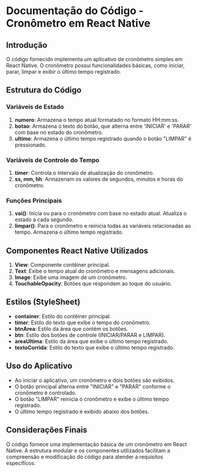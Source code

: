 # Documentação do Código - Cronômetro em React Native

## Introdução

O código fornecido implementa um aplicativo de cronômetro simples em React Native. O cronômetro possui funcionalidades básicas, como iniciar, parar, limpar e exibir o último tempo registrado.

## Estrutura do Código

### Variáveis de Estado
1. **numero**: Armazena o tempo atual formatado no formato HH:mm:ss.
2. **botao**: Armazena o texto do botão, que alterna entre 'INICIAR' e 'PARAR' com base no estado do cronômetro.
3. **ultimo**: Armazena o último tempo registrado quando o botão "LIMPAR" é pressionado.

### Variáveis de Controle do Tempo
1. **timer**: Controla o intervalo de atualização do cronômetro.
2. **ss, mm, hh**: Armazenam os valores de segundos, minutos e horas do cronômetro.

### Funções Principais
1. **vai()**: Inicia ou para o cronômetro com base no estado atual. Atualiza o estado a cada segundo.
2. **limpar()**: Para o cronômetro e reinicia todas as variáveis relacionadas ao tempo. Armazena o último tempo registrado.

## Componentes React Native Utilizados
1. **View**: Componente contêiner principal.
2. **Text**: Exibe o tempo atual do cronômetro e mensagens adicionais.
3. **Image**: Exibe uma imagem de um cronômetro.
4. **TouchableOpacity**: Botões que respondem ao toque do usuário.

## Estilos (StyleSheet)
- **container**: Estilo do contêiner principal.
- **timer**: Estilo do texto que exibe o tempo do cronômetro.
- **btnArea**: Estilo da área que contém os botões.
- **btn**: Estilo dos botões de controle (INICIAR/PARAR e LIMPAR).
- **areaUltima**: Estilo da área que exibe o último tempo registrado.
- **textoCorrida**: Estilo do texto que exibe o último tempo registrado.

## Uso do Aplicativo
- Ao iniciar o aplicativo, um cronômetro e dois botões são exibidos.
- O botão principal alterna entre "INICIAR" e "PARAR" conforme o cronômetro é controlado.
- O botão "LIMPAR" reinicia o cronômetro e exibe o último tempo registrado.
- O último tempo registrado é exibido abaixo dos botões.

## Considerações Finais
O código fornece uma implementação básica de um cronômetro em React Native. A estrutura modular e os componentes utilizados facilitam a compreensão e modificação do código para atender a requisitos específicos.
